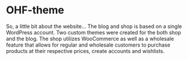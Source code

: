 # OHF-theme
So, a little bit about the website… The blog and shop is based on a single WordPress account.
Two custom themes were created for the both shop and the blog. 
The shop utilizes WooCommerce as well as a wholesale feature that allows for regular and wholesale customers 
to purchase products at their respective prices, create accounts and wishlists. 
